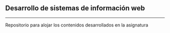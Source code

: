 
## Desarrollo de sistemas de información web
__________________________________________________________

Repositorio para alojar los contenidos desarrollados en la asignatura



